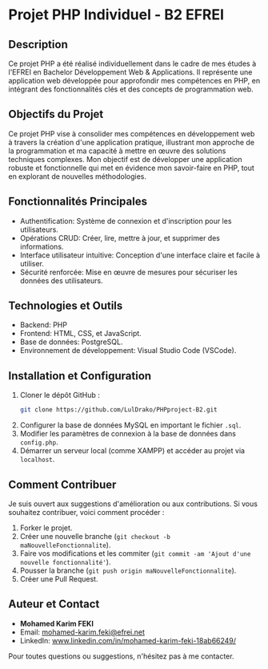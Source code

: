 
# Projet PHP Individuel - B2 EFREI

## Description
Ce projet PHP a été réalisé individuellement dans le cadre de mes études à l'EFREI en Bachelor Développement Web & Applications. Il représente une application web développée pour approfondir mes compétences en PHP, en intégrant des fonctionnalités clés et des concepts de programmation web.

## Objectifs du Projet
Ce projet PHP vise à consolider mes compétences en développement web à travers la création d'une application pratique, illustrant mon approche de la programmation et ma capacité à mettre en œuvre des solutions techniques complexes. Mon objectif est de développer une application robuste et fonctionnelle qui met en évidence mon savoir-faire en PHP, tout en explorant de nouvelles méthodologies.

## Fonctionnalités Principales
- Authentification: Système de connexion et d'inscription pour les utilisateurs.
- Opérations CRUD: Créer, lire, mettre à jour, et supprimer des informations.
- Interface utilisateur intuitive: Conception d'une interface claire et facile à utiliser.
- Sécurité renforcée: Mise en œuvre de mesures pour sécuriser les données des utilisateurs.

## Technologies et Outils
- Backend: PHP
- Frontend: HTML, CSS, et JavaScript.
- Base de données: PostgreSQL.
- Environnement de développement: Visual Studio Code (VSCode).
  
## Installation et Configuration
1. Cloner le dépôt GitHub :
   ```bash
   git clone https://github.com/LulDrako/PHPproject-B2.git
   ```
2. Configurer la base de données MySQL en important le fichier `.sql`.
3. Modifier les paramètres de connexion à la base de données dans `config.php`.
4. Démarrer un serveur local (comme XAMPP) et accéder au projet via `localhost`.

## Comment Contribuer
Je suis ouvert aux suggestions d'amélioration ou aux contributions. Si vous souhaitez contribuer, voici comment procéder :

1. Forker le projet.
2. Créer une nouvelle branche (`git checkout -b maNouvelleFonctionnalite`).
3. Faire vos modifications et les commiter (`git commit -am 'Ajout d'une nouvelle fonctionnalité'`).
4. Pousser la branche (`git push origin maNouvelleFonctionnalite`).
5. Créer une Pull Request.

## Auteur et Contact
- **Mohamed Karim FEKI**
- Email: [mohamed-karim.feki@efrei.net](mailto:mohamed-karim.feki@efrei.net)
- LinkedIn: www.linkedin.com/in/mohamed-karim-feki-18ab66249/

Pour toutes questions ou suggestions, n'hésitez pas à me contacter.
